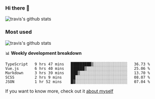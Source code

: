 ### Hi there 👋

<!--
**HondryTravis/HondryTravis** is a ✨ _special_ ✨ repository because its `README.md` (this file) appears on your GitHub profile.

Here are some ideas to get you started:

- 🔭 I’m currently working on ...
- 🌱 I’m currently learning ...
- 👯 I’m looking to collaborate on ...
- 🤔 I’m looking for help with ...
- 💬 Ask me about ...
- 📫 How to reach me: ...
- 😄 Pronouns: ...
- ⚡ Fun fact: ...
-->

![travis's github stats](https://github-readme-stats.vercel.app/api?username=HondryTravis&hide=stars)
### Most used
![travis's github stats](https://github-readme-stats.anuraghazra1.vercel.app/api/top-langs/?username=HondryTravis&layout=compact&hide_title=true)

📊 **Weekly development breakdown**

<!--START_SECTION:waka-->

```text
TypeScript   9 hrs 47 mins   █████████▒░░░░░░░░░░░░░░░   36.73 %
Vue.js       6 hrs 40 mins   ██████▒░░░░░░░░░░░░░░░░░░   25.06 %
Markdown     3 hrs 39 mins   ███▒░░░░░░░░░░░░░░░░░░░░░   13.70 %
SCSS         2 hrs 9 mins    ██░░░░░░░░░░░░░░░░░░░░░░░   08.07 %
JSON         1 hr 52 mins    █▓░░░░░░░░░░░░░░░░░░░░░░░   07.04 %
```

<!--END_SECTION:waka-->

If you want to know more, check out it [about myself](https://hondrytravis.github.io/)
